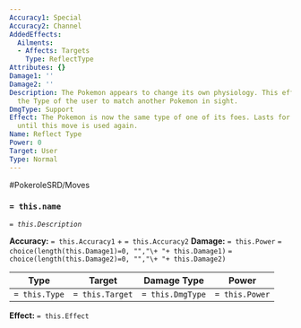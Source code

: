 ```yaml
---
Accuracy1: Special
Accuracy2: Channel
AddedEffects:
  Ailments:
  - Affects: Targets
    Type: ReflectType
Attributes: {}
Damage1: ''
Damage2: ''
Description: The Pokemon appears to change its own physiology. This effect changes
  the Type of the user to match another Pokemon in sight.
DmgType: Support
Effect: The Pokemon is now the same type of one of its foes. Lasts for a Scene or
  until this move is used again.
Name: Reflect Type
Power: 0
Target: User
Type: Normal
---
```


#PokeroleSRD/Moves

### `= this.name` 
*`= this.Description`*

**Accuracy:** `= this.Accuracy1` + `= this.Accuracy2`
**Damage:** `= this.Power` `= choice(length(this.Damage1)=0, "","\+ "+ this.Damage1)` `= choice(length(this.Damage2)=0, "","\+ "+ this.Damage2)`

| Type          | Target          | Damage Type          | Power          |
| ------------- | --------------- | ---------------- | -------------- |
| `= this.Type` | `= this.Target` | `= this.DmgType` | `= this.Power` | 

**Effect:** `= this.Effect`